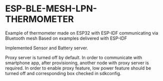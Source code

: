 # ESP-BLE-MESH-LPN-THERMOMETER
Example of thermometer made on ESP32 with ESP-IDF communicating via Bluetooth mesh
Based on examples delivered with ESP-IDF

Implemented Sensor and Battery server.

Proxy server is turned off by default.
In order to communicate with smartphone app, after provisioning, another node with proxy server is required.
In order to enable proxy feature, low power feature should be turned off and corresponding box checked in sdkconfig.
